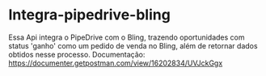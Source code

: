 # Integra-pipedrive-bling
Essa Api integra o PipeDrive com o Bling, trazendo oportunidades com status 'ganho' como um pedido de venda no Bling, além de retornar dados obtidos nesse processo.
Documentação: https://documenter.getpostman.com/view/16202834/UVJckGgx

    
